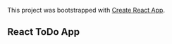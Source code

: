 This project was bootstrapped with [Create React App](https://github.com/facebook/create-react-app).

## React ToDo App
